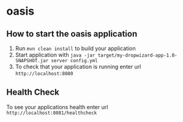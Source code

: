 # oasis

How to start the oasis application
---

1. Run `mvn clean install` to build your application
1. Start application with `java -jar target/my-dropwizard-app-1.0-SNAPSHOT.jar server config.yml`
1. To check that your application is running enter url `http://localhost:8080`

Health Check
---

To see your applications health enter url `http://localhost:8081/healthcheck`
